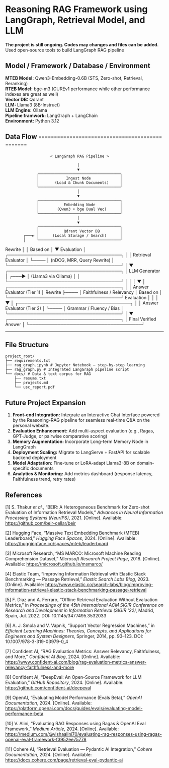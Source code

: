 # Reasoning RAG Framework using LangGraph, Retrieval Model, and LLM

**The project is still ongoing. Codes may changes and files can be added.** <br>
Used open-source tools to build LangGraph RAG pipeline <br>

## Model / Framework / Database / Environment

**MTEB Model:** Qwen3-Embedding-0.6B (STS, Zero-shot, Retrieval, Reranking) <br>
**RTEB Model:** bge-m3 (CUREv1 performance while other performance indexes are great as well) <br>
**Vector DB:** Qdrant <br>
**LLM:** Llama3 (8B-Instruct) <br>
**LLM Engine:** Ollama <br>
**Pipeline framwork:** LangGraph + LangChain <br>
**Environment:** Python 3.12 <br>

## Data Flow -----------------------------------------------


                        < LangGraph RAG Pipeline >

                                    │
                                    ▼
                  ┌────────────────────────────────────┐
                  │            Ingest Node             │
                  │       (Load & Chunk Documents)     │
                  └────────────────────────────────────┘
                                    │
                                    ▼
                  ┌────────────────────────────────────┐
                  │           Embedding Node           │
                  │        (Qwen3 + bge Dual Vec)      │
                  └────────────────────────────────────┘
                                    │
                                    ▼
                  ┌────────────────────────────────────┐
                  │           Qdrant Vector DB         │
            ┌───► │      (Local Storage / Search)      │
            │     └────────────────────────────────────┘
Rewrite     │                       │
Based on    │                       ▼
Evaluation  │     ┌────────────────────────────────────┐
            │     │        Retrieval Evaluator         │
            └──── │    (nDCG, MRR, Query Rewrite)      │
                  └────────────────────────────────────┘
                                    │
                                    ▼
                  ┌────────────────────────────────────┐
                  │           LLM Generator            │
            ┌───► │         (Llama3 via Ollama)        │
            │     └────────────────────────────────────┘
            │                       │
            │                       ▼
            │     ┌────────────────────────────────────┐
            │     │     Answer Evaluator (Tier 1)      │
Rewrite     ├──── │     Faithfulness / Relevancy       │
Based on    │     └────────────────────────────────────┘
Evaluation  │                       │
            │                       ▼
            │     ┌────────────────────────────────────┐
            │     │     Answer Evaluator (Tier 2)      │
            └──── │     Grammar / Fluency / Bias       │
                  └────────────────────────────────────┘
                                    │
                                    ▼
                  ┌────────────────────────────────────┐
                  │        Final Verified Answer       │
                  └────────────────────────────────────┘
                                                                    
-----------------------------------------------------------------------------------------------

## File Structure

    project_root/
    ├── requirements.txt
    ├── rag_graph.ipynb # Jupyter Notebook – step-by-step learning
    ├── rag_graph.py # Integrated LangGraph pipeline script
    └── docs/ # Data & text corpus for RAG
        ├── resume.txt
        ├── projects.md
        └── usc_report.pdf

## Future Project Expansion
1. **Front-end Integration:** Integrate an Interactive Chat Interface powered by the Reasoning-RAG pipeline for seamless real-time Q&A on the personal website.
2. **Evaluation Enhancement:** Add multi-aspect evaluation (e.g., Ragas, GPT-Judge, or pairwise comparative scoring)
3. **Memory Augmentation:** Incorporate Long-term Memory Node in LangGraph
4. **Deployment Scaling:** Migrate to LangServe + FastAPI for scalable backend deployment
5. **Model Adaptation:** Fine-tune or LoRA-adapt Llama3-8B on domain-specific documents
6. **Analytics & Monitoring:** Add metrics dashboard (response latency, Faithfulness trend, retry rates)

## References

[1] S. Thakur *et al.*, “BEIR: A Heterogeneous Benchmark for Zero-shot Evaluation of Information Retrieval Models,” *Advances in Neural Information Processing Systems (NeurIPS)*, 2021. [Online]. Available: https://github.com/beir-cellar/beir

[2] Hugging Face, “Massive Text Embedding Benchmark (MTEB) Leaderboard,” *Hugging Face Spaces*, 2024. [Online]. Available: https://huggingface.co/spaces/mteb/leaderboard

[3] Microsoft Research, “MS MARCO: Microsoft Machine Reading Comprehension Dataset,” *Microsoft Research Project Page*, 2018. [Online]. Available: https://microsoft.github.io/msmarco/

[4] Elastic Team, “Improving Information Retrieval with Elastic Stack Benchmarking — Passage Retrieval,” *Elastic Search Labs Blog*, 2023. [Online]. Available: https://www.elastic.co/search-labs/blog/improving-information-retrieval-elastic-stack-benchmarking-passage-retrieval

[5] F. Diaz and A. Ferraro, “Offline Retrieval Evaluation Without Evaluation Metrics,” in *Proceedings of the 45th International ACM SIGIR Conference on Research and Development in Information Retrieval (SIGIR ’22)*, Madrid, Spain, Jul. 2022. DOI: 10.1145/3477495.3532033

[6] A. J. Smola and V. Vapnik, “Support Vector Regression Machines,” in *Efficient Learning Machines: Theories, Concepts, and Applications for Engineers and System Designers*, Springer, 2014, pp. 93–123. DOI: 10.1007/978-3-319-03979-0_4

[7] Confident AI, “RAG Evaluation Metrics: Answer Relevancy, Faithfulness, and More,” *Confident AI Blog*, 2024. [Online]. Available: https://www.confident-ai.com/blog/rag-evaluation-metrics-answer-relevancy-faithfulness-and-more

[8] Confident AI, “DeepEval: An Open-Source Framework for LLM Evaluation,” *GitHub Repository*, 2024. [Online]. Available: https://github.com/confident-ai/deepeval

[9] OpenAI, “Evaluating Model Performance (Evals Beta),” *OpenAI Documentation*, 2024. [Online]. Available: https://platform.openai.com/docs/guides/evals/evaluating-model-performance-beta

[10] V. Alini, “Evaluating RAG Responses using Ragas & OpenAI Eval Framework,” *Medium Article*, 2024. [Online]. Available: https://medium.com/@vishaalini70/evaluating-rag-responses-using-ragas-openai-eval-framework-f3952ee75778

[11] Cohere AI, “Retrieval Evaluation — Pydantic AI Integration,” *Cohere Documentation*, 2024. [Online]. Available: https://docs.cohere.com/page/retrieval-eval-pydantic-ai
